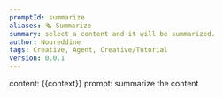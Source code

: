 ```yaml
---
promptId: summarize
aliases: 🗞️ Summarize
summary: select a content and it will be summarized.
author: Noureddine
tags: Creative, Agent, Creative/Tutorial
version: 0.0.1
---
```

content: 
{{context}}
prompt:
summarize the content